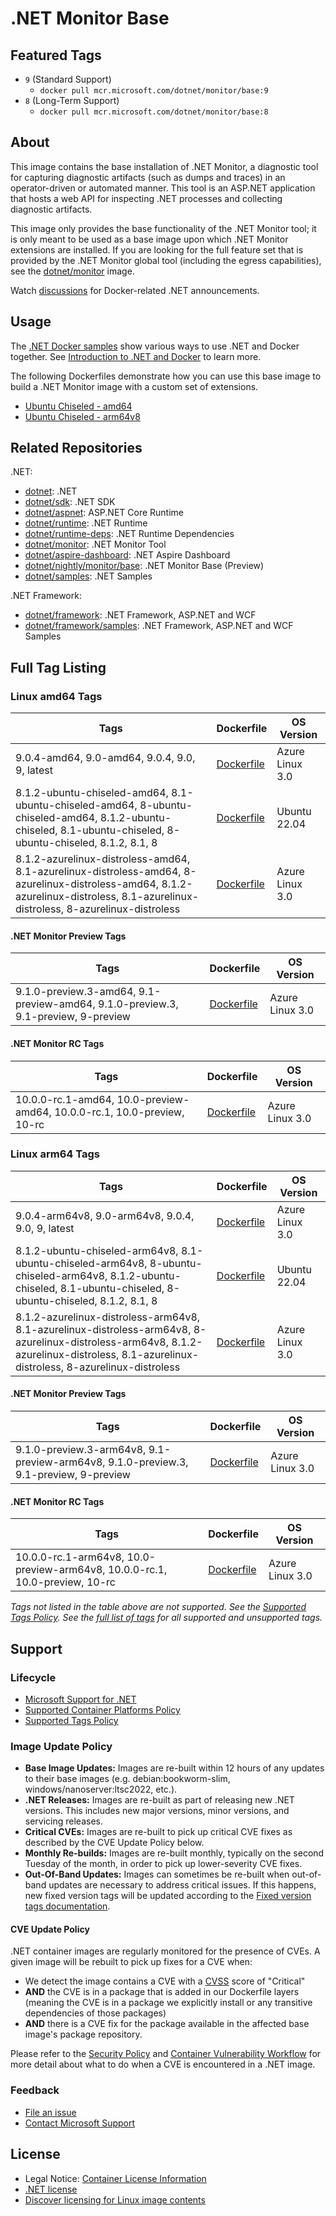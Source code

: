 # .NET Monitor Base

## Featured Tags

* `9` (Standard Support)
  * `docker pull mcr.microsoft.com/dotnet/monitor/base:9`
* `8` (Long-Term Support)
  * `docker pull mcr.microsoft.com/dotnet/monitor/base:8`

## About

This image contains the base installation of .NET Monitor, a diagnostic tool for capturing diagnostic artifacts (such as dumps and traces) in an operator-driven or automated manner. This tool is an ASP.NET application that hosts a web API for inspecting .NET processes and collecting diagnostic artifacts.

This image only provides the base functionality of the .NET Monitor tool; it is only meant to be used as a base image upon which .NET Monitor extensions are installed. If you are looking for the full feature set that is provided by the .NET Monitor global tool (including the egress capabilities), see the [dotnet/monitor](./README.monitor.md) image.

Watch [discussions](https://github.com/dotnet/dotnet-docker/discussions/categories/announcements) for Docker-related .NET announcements.

## Usage

The [.NET Docker samples](https://github.com/dotnet/dotnet-docker/blob/main/samples/README.md) show various ways to use .NET and Docker together. See [Introduction to .NET and Docker](https://learn.microsoft.com/dotnet/core/docker/introduction) to learn more.

The following Dockerfiles demonstrate how you can use this base image to build a .NET Monitor image with a custom set of extensions.

* [Ubuntu Chiseled - amd64](https://github.com/dotnet/dotnet-docker/blob/main/src/monitor/8.1/ubuntu-chiseled/amd64/Dockerfile)
* [Ubuntu Chiseled - arm64v8](https://github.com/dotnet/dotnet-docker/blob/main/src/monitor/8.1/ubuntu-chiseled/arm64v8/Dockerfile)

## Related Repositories

.NET:

* [dotnet](https://github.com/dotnet/dotnet-docker/blob/main/README.md): .NET
* [dotnet/sdk](https://github.com/dotnet/dotnet-docker/blob/main/README.sdk.md): .NET SDK
* [dotnet/aspnet](https://github.com/dotnet/dotnet-docker/blob/main/README.aspnet.md): ASP.NET Core Runtime
* [dotnet/runtime](https://github.com/dotnet/dotnet-docker/blob/main/README.runtime.md): .NET Runtime
* [dotnet/runtime-deps](https://github.com/dotnet/dotnet-docker/blob/main/README.runtime-deps.md): .NET Runtime Dependencies
* [dotnet/monitor](https://github.com/dotnet/dotnet-docker/blob/main/README.monitor.md): .NET Monitor Tool
* [dotnet/aspire-dashboard](https://github.com/dotnet/dotnet-docker/blob/main/README.aspire-dashboard.md): .NET Aspire Dashboard
* [dotnet/nightly/monitor/base](https://github.com/dotnet/dotnet-docker/blob/nightly/README.monitor-base.md): .NET Monitor Base (Preview)
* [dotnet/samples](https://github.com/dotnet/dotnet-docker/blob/main/README.samples.md): .NET Samples

.NET Framework:

* [dotnet/framework](https://github.com/microsoft/dotnet-framework-docker/blob/main/README.md): .NET Framework, ASP.NET and WCF
* [dotnet/framework/samples](https://github.com/microsoft/dotnet-framework-docker/blob/main/README.samples.md): .NET Framework, ASP.NET and WCF Samples

## Full Tag Listing

### Linux amd64 Tags

Tags | Dockerfile | OS Version
-----------| -------------| -------------
9.0.4-amd64, 9.0-amd64, 9.0.4, 9.0, 9, latest | [Dockerfile](src/monitor-base/9.0/azurelinux-distroless/amd64/Dockerfile) | Azure Linux 3.0
8.1.2-ubuntu-chiseled-amd64, 8.1-ubuntu-chiseled-amd64, 8-ubuntu-chiseled-amd64, 8.1.2-ubuntu-chiseled, 8.1-ubuntu-chiseled, 8-ubuntu-chiseled, 8.1.2, 8.1, 8 | [Dockerfile](src/monitor-base/8.1/ubuntu-chiseled/amd64/Dockerfile) | Ubuntu 22.04
8.1.2-azurelinux-distroless-amd64, 8.1-azurelinux-distroless-amd64, 8-azurelinux-distroless-amd64, 8.1.2-azurelinux-distroless, 8.1-azurelinux-distroless, 8-azurelinux-distroless | [Dockerfile](src/monitor-base/8.1/azurelinux-distroless/amd64/Dockerfile) | Azure Linux 3.0

#### .NET Monitor Preview Tags

Tags | Dockerfile | OS Version
-----------| -------------| -------------
9.1.0-preview.3-amd64, 9.1-preview-amd64, 9.1.0-preview.3, 9.1-preview, 9-preview | [Dockerfile](src/monitor-base/9.1/azurelinux-distroless/amd64/Dockerfile) | Azure Linux 3.0

#### .NET Monitor RC Tags

Tags | Dockerfile | OS Version
-----------| -------------| -------------
10.0.0-rc.1-amd64, 10.0-preview-amd64, 10.0.0-rc.1, 10.0-preview, 10-rc | [Dockerfile](src/monitor-base/10.0/azurelinux-distroless/amd64/Dockerfile) | Azure Linux 3.0

### Linux arm64 Tags

Tags | Dockerfile | OS Version
-----------| -------------| -------------
9.0.4-arm64v8, 9.0-arm64v8, 9.0.4, 9.0, 9, latest | [Dockerfile](src/monitor-base/9.0/azurelinux-distroless/arm64v8/Dockerfile) | Azure Linux 3.0
8.1.2-ubuntu-chiseled-arm64v8, 8.1-ubuntu-chiseled-arm64v8, 8-ubuntu-chiseled-arm64v8, 8.1.2-ubuntu-chiseled, 8.1-ubuntu-chiseled, 8-ubuntu-chiseled, 8.1.2, 8.1, 8 | [Dockerfile](src/monitor-base/8.1/ubuntu-chiseled/arm64v8/Dockerfile) | Ubuntu 22.04
8.1.2-azurelinux-distroless-arm64v8, 8.1-azurelinux-distroless-arm64v8, 8-azurelinux-distroless-arm64v8, 8.1.2-azurelinux-distroless, 8.1-azurelinux-distroless, 8-azurelinux-distroless | [Dockerfile](src/monitor-base/8.1/azurelinux-distroless/arm64v8/Dockerfile) | Azure Linux 3.0

#### .NET Monitor Preview Tags

Tags | Dockerfile | OS Version
-----------| -------------| -------------
9.1.0-preview.3-arm64v8, 9.1-preview-arm64v8, 9.1.0-preview.3, 9.1-preview, 9-preview | [Dockerfile](src/monitor-base/9.1/azurelinux-distroless/arm64v8/Dockerfile) | Azure Linux 3.0

#### .NET Monitor RC Tags

Tags | Dockerfile | OS Version
-----------| -------------| -------------
10.0.0-rc.1-arm64v8, 10.0-preview-arm64v8, 10.0.0-rc.1, 10.0-preview, 10-rc | [Dockerfile](src/monitor-base/10.0/azurelinux-distroless/arm64v8/Dockerfile) | Azure Linux 3.0
<!--End of generated tags-->

*Tags not listed in the table above are not supported. See the [Supported Tags Policy](https://github.com/dotnet/dotnet-docker/blob/main/documentation/supported-tags.md). See the [full list of tags](https://mcr.microsoft.com/v2/dotnet/monitor/base/tags/list) for all supported and unsupported tags.*

## Support

### Lifecycle

* [Microsoft Support for .NET](https://github.com/dotnet/core/blob/main/support.md)
* [Supported Container Platforms Policy](https://github.com/dotnet/dotnet-docker/blob/main/documentation/supported-platforms.md)
* [Supported Tags Policy](https://github.com/dotnet/dotnet-docker/blob/main/documentation/supported-tags.md)

### Image Update Policy

* **Base Image Updates:** Images are re-built within 12 hours of any updates to their base images (e.g. debian:bookworm-slim, windows/nanoserver:ltsc2022, etc.).
* **.NET Releases:** Images are re-built as part of releasing new .NET versions. This includes new major versions, minor versions, and servicing releases.
* **Critical CVEs:** Images are re-built to pick up critical CVE fixes as described by the CVE Update Policy below.
* **Monthly Re-builds:** Images are re-built monthly, typically on the second Tuesday of the month, in order to pick up lower-severity CVE fixes.
* **Out-Of-Band Updates:** Images can sometimes be re-built when out-of-band updates are necessary to address critical issues. If this happens, new fixed version tags will be updated according to the [Fixed version tags documentation](https://github.com/dotnet/dotnet-docker/blob/main/documentation/supported-tags.md#fixed-version-tags).

#### CVE Update Policy

.NET container images are regularly monitored for the presence of CVEs. A given image will be rebuilt to pick up fixes for a CVE when:

* We detect the image contains a CVE with a [CVSS](https://nvd.nist.gov/vuln-metrics/cvss) score of "Critical"
* **AND** the CVE is in a package that is added in our Dockerfile layers (meaning the CVE is in a package we explicitly install or any transitive dependencies of those packages)
* **AND** there is a CVE fix for the package available in the affected base image's package repository.

Please refer to the [Security Policy](https://github.com/dotnet/dotnet-docker/blob/main/SECURITY.md) and [Container Vulnerability Workflow](https://github.com/dotnet/dotnet-docker/blob/main/documentation/vulnerability-reporting.md) for more detail about what to do when a CVE is encountered in a .NET image.

### Feedback

* [File an issue](https://github.com/dotnet/dotnet-docker/issues/new/choose)
* [Contact Microsoft Support](https://support.microsoft.com/contactus/)

## License

* Legal Notice: [Container License Information](https://aka.ms/mcr/osslegalnotice)
* [.NET license](https://github.com/dotnet/dotnet-docker/blob/main/LICENSE)
* [Discover licensing for Linux image contents](https://github.com/dotnet/dotnet-docker/blob/main/documentation/image-artifact-details.md)
